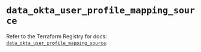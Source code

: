 # `data_okta_user_profile_mapping_source`

Refer to the Terraform Registry for docs: [`data_okta_user_profile_mapping_source`](https://registry.terraform.io/providers/okta/okta/4.13.1/docs/data-sources/user_profile_mapping_source).
